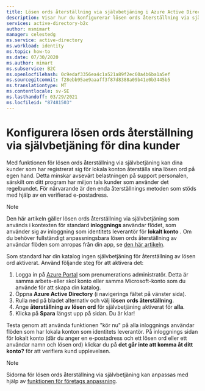 ```yaml
---
title: Lösen ords återställning via självbetjäning i Azure Active Directory B2C | Microsoft Docs
description: Visar hur du konfigurerar lösen ords återställning via självbetjäning för dina kunder i Azure Active Directory B2C
services: active-directory-b2c
author: msmimart
manager: celestedg
ms.service: active-directory
ms.workload: identity
ms.topic: how-to
ms.date: 07/30/2020
ms.author: mimart
ms.subservice: B2C
ms.openlocfilehash: 0c9edaf3356ea4c1a521a89f2ec60a4b6ba1a5ef
ms.sourcegitcommit: f28ebb95ae9aaaff3f87d8388a09b41e0b3445b5
ms.translationtype: MT
ms.contentlocale: sv-SE
ms.lasthandoff: 03/29/2021
ms.locfileid: "87481503"
---
```

# <a name="set-up-self-service-password-reset-for-your-customers"></a>Konfigurera lösen ords återställning via självbetjäning för dina kunder

Med funktionen för lösen ords återställning via självbetjäning kan dina kunder som har registrerat sig för lokala konton återställa sina lösen ord på egen hand. Detta minskar avsevärt belastningen på support personalen, särskilt om ditt program har miljon tals kunder som använder det regelbundet. För närvarande är den enda återställnings metoden som stöds med hjälp av en verifierad e-postadress.

> [!NOTE]
> Den här artikeln gäller lösen ords återställning via självbetjäning som används i kontexten för standard **inloggnings** användar flödet, som använder sig av inloggning som identitets leverantör för **lokalt konto** . Om du behöver fullständigt anpassningsbara lösen ords återställning av användar flöden som anropas från din app, se [den här artikeln](user-flow-overview.md).
>
>

Som standard har din katalog ingen självbetjäning för återställning av lösen ord aktiverat. Använd följande steg för att aktivera det:

1. Logga in på [Azure Portal](https://portal.azure.com/) som prenumerations administratör. Detta är samma arbets-eller skol konto eller samma Microsoft-konto som du använde för att skapa din katalog.
2. Öppna **Azure Active Directory** (i navigerings fältet på vänster sida).
3. Rulla ned på bladet alternativ och välj **lösen ords återställning**.
4. Ange **återställning av lösen ord**  för självbetjäning aktiverat för **alla**.
5. Klicka på **Spara** längst upp på sidan. Du är klar!

Testa genom att använda funktionen "kör nu" på alla inloggnings användar flöden som har lokala konton som identitets leverantör. På inloggnings sidan för lokalt konto (där du anger en e-postadress och ett lösen ord eller ett användar namn och lösen ord) klickar du på **det går inte att komma åt ditt konto?** för att verifiera kund upplevelsen.

> [!NOTE]
> Sidorna för lösen ords återställning via självbetjäning kan anpassas med hjälp av [funktionen för företags anpassning](../active-directory/fundamentals/customize-branding.md).
>
>

